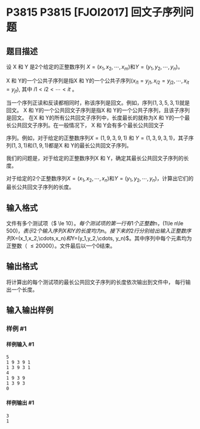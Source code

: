 # P3815 P3815 [FJOI2017] 回文子序列问题

## 题目描述

设 X 和 Y 是2个给定的正整数序列 $X=( x_1 , x_2 ,\cdots, x_m )$和$Y=( y_1, y_2 ,\cdots, y_n )$。

X 和 Y的一个公共子序列是指X 和 Y的一个公共子序列$(x_{i1}=y_{j1},x_{i2}=y_{j2},\cdots,x_{it}=y_{jt})$, 其中 $i1<i2<\cdots<it$ 。

当一个序列正读和反读都相同时，称该序列是回文。例如，序列$(1,3,5,3,1)$就是回文。 X 和 Y的一个公共回文子序列是指X 和 Y的一个公共子序列，且该子序列是回文。 在X 和 Y的所有公共回文子序列中，长度最长的就称为X 和 Y的一个最长公共回文子序列。在一般情况下， X 和 Y会有多个最长公共回文子

序列。例如，对于给定的正整数序列$X=(1,9,3,9,1)$ 和 $Y=(1,3,9,3,1)$，其子序列$(1,3,1)$和$(1,9,1)$都是X 和 Y的最长公共回文子序列。

我们的问题是，对于给定的正整数序列X 和 Y，确定其最长公共回文子序列的长度。

对于给定的2个正整数序列$X=( x_1 , x_2 ,\cdots, x_n )$和$Y=( y_1 , y_2 ,\cdots, y_n )$，计算出它们的最长公共回文子序列的长度。


## 输入格式

文件有多个测试项（$ \le 10$）。每个测试项的第一行有1个正整数$n$， ($1\le n\le 500$)，表示2个输入序列X和Y的长度均为$n$。接下来的2行分别给出输入正整数序列$X=(x_1,x_2,\cdots,x_n)$和$Y=(y_1,y_2,\cdots, y_n)$。其中序列中每个元素均为正整数（ $\le 20000$）。文件最后以一个0结束。


## 输出格式

将计算出的每个测试项的最长公共回文子序列的长度依次输出到文件中， 每行输出一个长度。


## 输入输出样例

### 样例 #1

#### 样例输入 #1

```
5
1 9 3 9 1
1 3 9 3 1
4
1 9 3 9
1 3 9 3
0
```

#### 样例输出 #1

```
3
1
```
